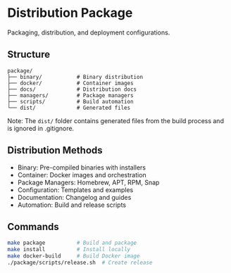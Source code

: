 # Distribution Package

Packaging, distribution, and deployment configurations.

## Structure
```
package/
├── binary/           # Binary distribution
├── docker/           # Container images
├── docs/             # Distribution docs
├── managers/         # Package managers
├── scripts/          # Build automation
└── dist/             # Generated files
```

Note: The `dist/` folder contains generated files from the build process and is ignored in .gitignore.

## Distribution Methods
- Binary: Pre-compiled binaries with installers
- Container: Docker images and orchestration
- Package Managers: Homebrew, APT, RPM, Snap
- Configuration: Templates and examples
- Documentation: Changelog and guides
- Automation: Build and release scripts

## Commands
```bash
make package          # Build and package
make install          # Install locally
make docker-build     # Build Docker image
./package/scripts/release.sh  # Create release
```
